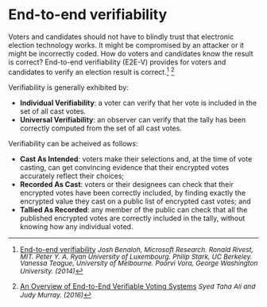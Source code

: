 # End-to-end verifiability

[^1]: 
    [End-to-end verifiability](https://arxiv.org/ftp/arxiv/papers/1504/1504.03778.pdf) <span style="font-size:10pt;line-height:1.0"> *Josh Benaloh, Microsoft Research. Ronald Rivest, MIT.  Peter Y. A. Ryan University of Luxembourg.  Philip Stark, UC Berkeley.  Vanessa Teague, University of Melbourne.  Poorvi Vora, George Washington University. (2014)*</span>

[^2]:
    [An Overview of End-to-End Verifiable Voting Systems](https://arxiv.org/pdf/1605.08554.pdf) <span style="font-size:10pt;line-height:1.0">*Syed Taha Ali and Judy Murray. (2016)*</span> 

[^3]:
    [The Future of Voting: End-to-End Verifiable Internet Voting - Specification and Feasibility Study](https://www.usvotefoundation.org/E2E-VIV)   
    *U.S. Vote Foundation (2015)*

Voters and candidates should not have to blindly trust that electronic election technology works.  It might be compromised by an attacker or it might be incorrectly coded.  How do voters and candidates know the result is correct?  End-to-end verifiability (E2E-V) provides for voters and candidates to verify an election result is correct.[^1] [^2]  

Verifiability is generally exhibited by:

* **Individual Verifiability**: a voter can verify that her vote is included in the set of all cast votes.
* **Universal Verifiability**: an observer can verify that the tally has been correctly computed from the set of all cast votes.

Verifiability can be acheived as follows:

* **Cast As Intended**: voters make their selections and, at the time of vote casting, can get convincing evidence that their encrypted votes accurately reflect their choices;
* **Recorded As Cast**: voters or their designees can check that their encrypted votes have been correctly included, by finding exactly the encrypted value they cast on a public list of encrypted cast votes; and
* **Tallied As Recorded**: any member of the public can check that all the published encrypted votes are correctly included in the tally, without knowing how any individual voted.





